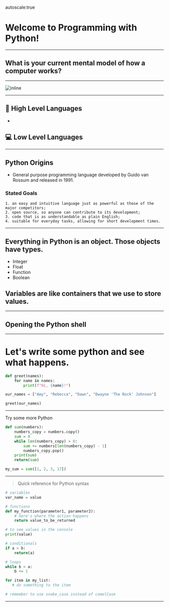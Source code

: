 autoscale:true

# Welcome to Programming with Python!

---

## What is your current mental model of how a computer works?

---

![inline](https://www.computerscience.gcse.guru/wp-content/uploads/2018/01/computer_system.png)

---

## :information_desk_person: High Level Languages
-
## :computer: Low Level Languages

---

## Python Origins
 - General purpose programming language developed by Guido van Rossum and released in 1991.

### Stated Goals
    1. an easy and intuitive language just as powerful as those of the major competitors;
    2. open source, so anyone can contribute to its development;
    3. code that is as understandable as plain English;
    4. suitable for everyday tasks, allowing for short development times.

---

## Everything in Python is an object. Those objects have types.
- Integer
- Float
- Function
- Boolean 

## Variables are like containers that we use to store values.

---

## Opening the Python shell

---

# Let's write some python and see what happens.

```py
def greet(names):
    for name in names:
        print(f"Hi, {name}!")

our_names = ["Amy", "Rebecca", "Dawn", "Dwayne 'The Rock' Johnson"]

greet(our_names)
```

---

Try some more Python

```py
def sum(numbers):
    numbers_copy = numbers.copy()
    sum = 0
    while len(numbers_copy) > 0:
        sum += numbers[len(numbers_copy) - 1]
        numbers_copy.pop()
    print(sum)
    return(sum)

my_sum = sum([1, 2, 3, 17])
```
---

> Quick reference for Python syntax

```py
# variables
var_name = value

# functions
def my_function(parameter1, parameter2):
    # here's where the action happens
    return value_to_be_returned

# to see values in the console
print(value)

# conditionals
if a > b:
    return(a)

# loops
while b < a:
    b += 1

for item in my_list:
   # do something to the item

# remember to use snake_case instead of camelCase
``` 
---

